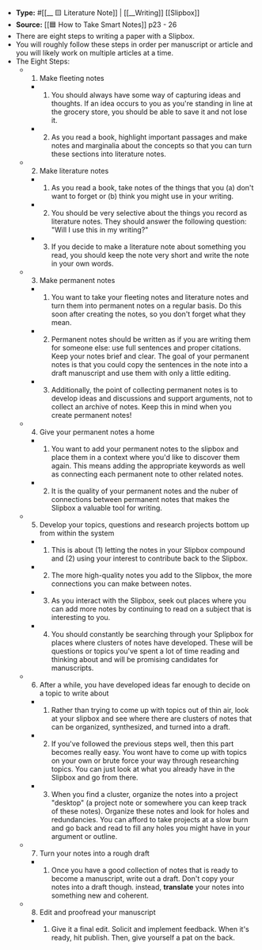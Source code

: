 - **Type:** #[[__ 🟨 Literature Note]] | [[__Writing]] [[Slipbox]]
- **Source:** [[🟦 How to Take Smart Notes]] p23 - 26
- There are eight steps to writing a paper with a Slipbox.
- You will roughly follow these steps in order per manuscript or article and you will likely work on multiple articles at a time.
- The Eight Steps:
    - 1. Make fleeting notes
        - 1. You should always have some way of capturing ideas and thoughts. If an idea occurs to you as you're standing in line at the grocery store, you should be able to save it and not lose it.
        - 2. As you read a book, highlight important passages and make notes and marginalia about the concepts so that you can turn these sections into literature notes.
    - 2. Make literature notes
        - 1. As you read a book, take notes of the things that you (a) don't want to forget or (b) think you might use in your writing.
        - 2. You should be very selective about the things you record as literature notes. They should answer the following question: "Will I use this in my writing?"
        - 3. If you decide to make a literature note about something you read, you should keep the note very short and write the note in your own words.
    - 3. Make permanent notes
        - 1. You want to take your fleeting notes and literature notes and turn them into permanent notes on a regular basis. Do this soon after creating the notes, so you don't forget what they mean.
        - 2. Permanent notes should be written as if you are writing them for someone else: use full sentences and proper citations. Keep your notes brief and clear. The goal of your permanent notes is that you could copy the sentences in the note into a draft manuscript and use them with only a little editing.
        - 3. Additionally, the point of collecting permanent notes is to develop ideas and discussions and support arguments, not to collect an archive of notes. Keep this in mind when you create permanent notes!
    - 4. Give your permanent notes a home
        - 1. You want to add your permanent notes to the slipbox and place them in a context where you'd like to discover them again. This means adding the appropriate keywords as well as connecting each permanent note to other related notes.
        - 2. It is the quality of your permanent notes and the nuber of connections between permanent notes that makes the Slipbox a valuable tool for writing.
    - 5. Develop your topics, questions and research projects bottom up from within the system
        - 1. This is about (1) letting the notes in your Slipbox compound and (2) using your interest to contribute back to the Slipbox.
        - 2. The more high-quality notes you add to the Slipbox, the more connections you can make between notes.
        - 3. As you interact with the Slipbox, seek out places where you can add more notes by continuing to read on a subject that is interesting to you.
        - 4. You should constantly be searching through your Splipbox for places where clusters of notes have developed. These will be questions or topics you've spent a lot of time reading and thinking about and will be promising candidates for manuscripts.
    - 6. After a while, you have developed ideas far enough to decide on a topic to write about
        - 1. Rather than trying to come up with topics out of thin air, look at your slipbox and see where there are clusters of notes that can be organized, synthesized, and turned into a draft.
        - 2. If you've followed the previous steps well, then this part becomes really easy. You wont have to come up with topics on your own or brute force your way through researching topics. You can just look at what you already have in the Slipbox and go from there.
        - 3. When you find a cluster, organize the notes into a project "desktop" (a project note or somewhere you can keep track of these notes). Organize these notes and look for holes and redundancies. You can afford to take projects at a slow burn and go back and read to fill any holes you might have in your argument or outline.
    - 7. Turn your notes into a rough draft
        - 1. Once you have a good collection of notes that is ready to become a manuscript, write out a draft. Don't copy your notes into a draft though. instead, __translate__ your notes into something new and coherent.
    - 8. Edit and proofread your manuscript
        - 1. Give it a final edit. Solicit and implement feedback. When it's ready, hit publish. Then, give yourself a pat on the back. 
